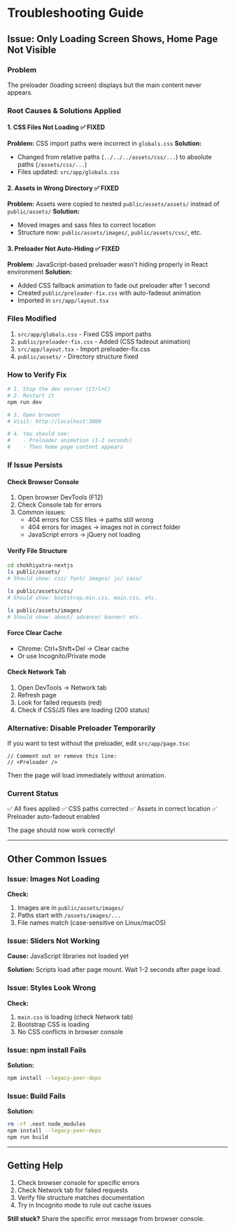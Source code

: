 # Troubleshooting Guide

## Issue: Only Loading Screen Shows, Home Page Not Visible

### Problem
The preloader (loading screen) displays but the main content never appears.

### Root Causes & Solutions Applied

#### 1. **CSS Files Not Loading** ✅ FIXED
**Problem:** CSS import paths were incorrect in `globals.css`
**Solution:**
- Changed from relative paths (`../../../assets/css/...`) to absolute paths (`/assets/css/...`)
- Files updated: `src/app/globals.css`

#### 2. **Assets in Wrong Directory** ✅ FIXED
**Problem:** Assets were copied to nested `public/assets/assets/` instead of `public/assets/`
**Solution:**
- Moved images and sass files to correct location
- Structure now: `public/assets/images/`, `public/assets/css/`, etc.

#### 3. **Preloader Not Auto-Hiding** ✅ FIXED
**Problem:** JavaScript-based preloader wasn't hiding properly in React environment
**Solution:**
- Added CSS fallback animation to fade out preloader after 1 second
- Created `public/preloader-fix.css` with auto-fadeout animation
- Imported in `src/app/layout.tsx`

### Files Modified
1. `src/app/globals.css` - Fixed CSS import paths
2. `public/preloader-fix.css` - Added (CSS fadeout animation)
3. `src/app/layout.tsx` - Import preloader-fix.css
4. `public/assets/` - Directory structure fixed

### How to Verify Fix

```bash
# 1. Stop the dev server (Ctrl+C)
# 2. Restart it
npm run dev

# 3. Open browser
# Visit: http://localhost:3000

# 4. You should see:
#    - Preloader animation (1-2 seconds)
#    - Then home page content appears
```

### If Issue Persists

#### Check Browser Console
1. Open browser DevTools (F12)
2. Check Console tab for errors
3. Common issues:
   - 404 errors for CSS files → paths still wrong
   - 404 errors for images → images not in correct folder
   - JavaScript errors → jQuery not loading

#### Verify File Structure
```bash
cd chokhiyatra-nextjs
ls public/assets/
# Should show: css/ font/ images/ js/ sass/

ls public/assets/css/
# Should show: bootstrap.min.css, main.css, etc.

ls public/assets/images/
# Should show: about/ advance/ banner/ etc.
```

#### Force Clear Cache
- Chrome: Ctrl+Shift+Del → Clear cache
- Or use Incognito/Private mode

#### Check Network Tab
1. Open DevTools → Network tab
2. Refresh page
3. Look for failed requests (red)
4. Check if CSS/JS files are loading (200 status)

### Alternative: Disable Preloader Temporarily

If you want to test without the preloader, edit `src/app/page.tsx`:

```tsx
// Comment out or remove this line:
// <Preloader />
```

Then the page will load immediately without animation.

### Current Status
✅ All fixes applied
✅ CSS paths corrected
✅ Assets in correct location
✅ Preloader auto-fadeout enabled

The page should now work correctly!

---

## Other Common Issues

### Issue: Images Not Loading

**Check:**
1. Images are in `public/assets/images/`
2. Paths start with `/assets/images/...`
3. File names match (case-sensitive on Linux/macOS)

### Issue: Sliders Not Working

**Cause:** JavaScript libraries not loaded yet

**Solution:** Scripts load after page mount. Wait 1-2 seconds after page load.

### Issue: Styles Look Wrong

**Check:**
1. `main.css` is loading (check Network tab)
2. Bootstrap CSS is loading
3. No CSS conflicts in browser console

### Issue: npm install Fails

**Solution:**
```bash
npm install --legacy-peer-deps
```

### Issue: Build Fails

**Solution:**
```bash
rm -rf .next node_modules
npm install --legacy-peer-deps
npm run build
```

---

## Getting Help

1. Check browser console for specific errors
2. Check Network tab for failed requests
3. Verify file structure matches documentation
4. Try in Incognito mode to rule out cache issues

**Still stuck?** Share the specific error message from browser console.
